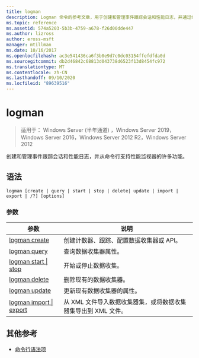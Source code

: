 ```yaml
---
title: logman
description: Logman 命令的参考文章，用于创建和管理事件跟踪会话和性能日志，并通过命令行支持性能监视器的许多功能。
ms.topic: reference
ms.assetid: 574a5203-5b3b-4759-a678-f26d00dde447
ms.author: lizross
author: eross-msft
manager: mtillman
ms.date: 10/16/2017
ms.openlocfilehash: ac3e541436ca6f3b0e9d7c0dc03154ffefdfda0d
ms.sourcegitcommit: db2d46842c68813d043738d6523f13d8454fc972
ms.translationtype: MT
ms.contentlocale: zh-CN
ms.lasthandoff: 09/10/2020
ms.locfileid: "89639516"
---
```

# <a name="logman"></a>logman

> 适用于： Windows Server (半年通道) ，Windows Server 2019，Windows Server 2016，Windows Server 2012 R2，Windows Server 2012

创建和管理事件跟踪会话和性能日志，并从命令行支持性能监视器的许多功能。

## <a name="syntax"></a>语法

```
logman [create | query | start | stop | delete| update | import | export | /?] [options]
```

### <a name="parameters"></a>参数

| 参数 | 说明 |
| --------- | ----------- |
| [logman create](logman-create.md) | 创建计数器、跟踪、配置数据收集器或 API。 |
| [logman query](logman-query.md) | 查询数据收集器属性。 |
| [logman start &#124; stop](logman-start-stop.md) | 开始或停止数据收集。 |
| [logman delete](logman-delete.md) | 删除现有的数据收集器。 |
| [logman update](logman-update.md) | 更新现有数据收集器的属性。 |
| [logman import &#124; export](logman-import-export.md) | 从 XML 文件导入数据收集器集，或将数据收集器集导出到 XML 文件。 |

## <a name="additional-references"></a>其他参考

- [命令行语法项](command-line-syntax-key.md)